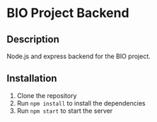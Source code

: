 # BIO Project Backend

## Description
Node.js and express backend for the BIO project.

## Installation
1. Clone the repository
2. Run `npm install` to install the dependencies
3. Run `npm start` to start the server
